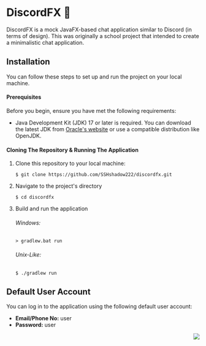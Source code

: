 # DiscordFX 💬

DiscordFX is a mock JavaFX-based chat application similar to Discord (in terms of design). This was originally a school project that intended to create a minimalistic chat application.

## Installation

You can follow these steps to set up and run the project on your local machine.

#### Prerequisites

Before you begin, ensure you have met the following requirements:

- Java Development Kit (JDK) 17 or later is required. You can download the latest JDK from [Oracle's website](https://www.oracle.com/java/technologies/javase-downloads.html) or use a compatible distribution like OpenJDK.

#### Cloning The Repository & Running The Application

1. Clone this repository to your local machine:
   
   ```shell
   $ git clone https://github.com/SSHshadow222/discordfx.git
   ```
   
2. Navigate to the project's directory
   
    ```shell
    $ cd discordfx
    ```
4. Build and run the application

    ###### Windows:
    ```shell
    > gradlew.bat run 
    ```
    
    ###### Unix-Like:
    ```shell
    $ ./gradlew run
    ```
    
## Default User Account

You can log in to the application using the following default user account:

- **Email/Phone No:** user
- **Password:** user

<img align="right" src="https://github.com/SSHshadow222/discordfx/assets/113729758/8b0c7853-ab4b-4538-9107-6903f1b26d73)">
